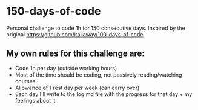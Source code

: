 # 150-days-of-code
Personal challenge to code 1h for 150 consecutive days.
Inspired by the original https://github.com/kallaway/100-days-of-code

## My own rules for this challenge are:
- Code 1h per day (outside working hours)
- Most of the time should be coding, not passively reading/watching courses.
- Allowance of 1 rest day per week (can carry over)
- Each day I'll write to the log.md file with the progress for that day + my feelings about it
